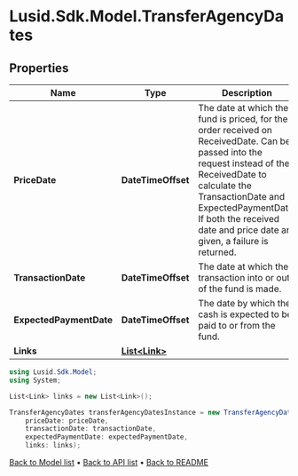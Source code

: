 # Lusid.Sdk.Model.TransferAgencyDates

## Properties

Name | Type | Description | Notes
------------ | ------------- | ------------- | -------------
**PriceDate** | **DateTimeOffset** | The date at which the fund is priced, for the order received on ReceivedDate. Can be passed into the request instead of the ReceivedDate to calculate the TransactionDate and ExpectedPaymentDate. If both the received date and price date are given, a failure is returned. | [optional] 
**TransactionDate** | **DateTimeOffset** | The date at which the transaction into or out of the fund is made. | [optional] 
**ExpectedPaymentDate** | **DateTimeOffset** | The date by which the cash is expected to be paid to or from the fund. | [optional] 
**Links** | [**List&lt;Link&gt;**](Link.md) |  | [optional] 

```csharp
using Lusid.Sdk.Model;
using System;

List<Link> links = new List<Link>();

TransferAgencyDates transferAgencyDatesInstance = new TransferAgencyDates(
    priceDate: priceDate,
    transactionDate: transactionDate,
    expectedPaymentDate: expectedPaymentDate,
    links: links);
```

[Back to Model list](../README.md#documentation-for-models) &#8226; [Back to API list](../README.md#documentation-for-api-endpoints) &#8226; [Back to README](../README.md)
